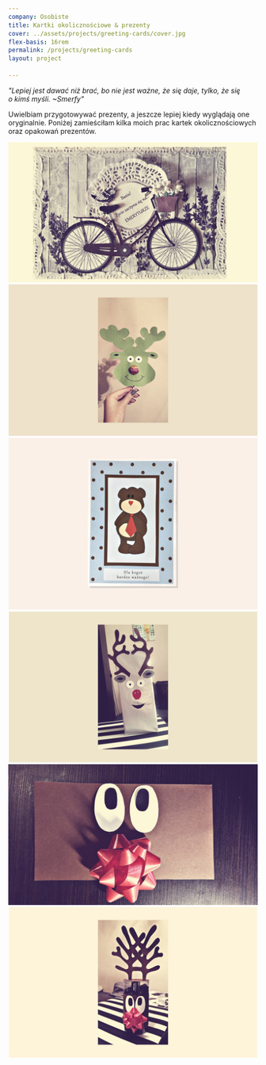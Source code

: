 ```yaml
---
company: Osobiste
title: Kartki okolicznościowe & prezenty
cover: ../assets/projects/greeting-cards/cover.jpg
flex-basis: 16rem
permalink: /projects/greeting-cards
layout: project

---
```



<i>"Lepiej jest dawać niż brać, bo nie jest ważne, że się daje, tylko, że się o&nbsp;kimś myśli. ~Smerfy"</i>

Uwielbiam przygotowywać prezenty, a&nbsp;jeszcze lepiej kiedy wyglądają one oryginalnie. Poniżej zamieściłam kilka moich prac kartek okolicznościowych oraz opakowań prezentów.

<div class="project-image">
	<img src="../assets/projects/greeting-cards/1.jpg" />
</div>
<div class="project-image">
	<img src="../assets/projects/greeting-cards/2.jpg" />
</div>
<div class="project-image">
	<img src="../assets/projects/greeting-cards/3.jpg" />
</div>
<div class="project-image">
	<img src="../assets/projects/greeting-cards/4.jpg" />
</div>
<div class="project-image">
	<img src="../assets/projects/greeting-cards/5.jpg" />
</div>
<div class="project-image">
	<img src="../assets/projects/greeting-cards/6.jpg" />
</div>
